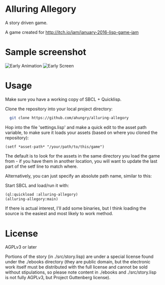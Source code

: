 # Alluring Allegory

A story driven game.

A game created for http://itch.io/jam/january-2016-lisp-game-jam

# Sample screenshot

![Early Animation](http://ahungry.com/images/alluring-allegory.gif)
![Early Screen](http://ahungry.com/images/alluring-allegory.png)

# Usage

Make sure you have a working copy of SBCL + Quicklisp.

Clone the repository into your local project directory:

```sh
  git clone https://github.com/ahungry/alluring-allegory
```

Hop into the file 'settings.lisp' and make a quick edit to the asset
path variable, to make sure it loads your assets (based on where you
cloned the repository):

```
(setf *asset-path* "/your/path/to/this/game")
```

The default is to look for the assets in the same directory you load
the game from - if you have them in another location, you will want to
update the last part of the setf line to match where.

Alternatively, you can just specify an absolute path name, similar to this:

Start SBCL and load/run it with:

```lisp
(ql:quickload :alluring-allegory)
(alluring-allegory:main)
```

If there is actual interest, I'll add some binaries, but I think
loading the source is the easiest and most likely to work method.

# License

AGPLv3 or later

Portions of the story (in ./src/story.lisp) are under a special
license found under the ./ebooks directory (they are public domain,
but the electronic work itself must be distributed with the full
license and cannot be sold without stipulations, so please note
content in ./ebooks and ./src/story.lisp is not fully AGPLv3, but
Project Guttenberg license).
